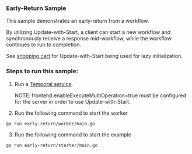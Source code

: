 ### Early-Return Sample

This sample demonstrates an early-return from a workflow.

By utilizing Update-with-Start, a client can start a new workflow and synchronously receive 
a response mid-workflow, while the workflow continues to run to completion.

See [shopping cart](https://github.com/temporalio/samples-go/tree/main/shoppingcart)
for Update-with-Start being used for lazy initialization.

### Steps to run this sample:
1) Run a [Temporal service](https://github.com/temporalio/samples-go/tree/main/#how-to-use).

   NOTE: frontend.enableExecuteMultiOperation=true must be configured for the server
in order to use Update-with-Start. 

5) Run the following command to start the worker
```
go run early-return/worker/main.go
```
3) Run the following command to start the example
```
go run early-return/starter/main.go
```
